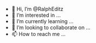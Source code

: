 - 👋 Hi, I’m @RalphEditz
- 👀 I’m interested in ...
- 🌱 I’m currently learning ...
- 💞️ I’m looking to collaborate on ...
- 📫 How to reach me ...

<!---
RalphEditz/RalphEditz is a ✨ special ✨ repository because its `README.md` (this file) appears on your GitHub profile.
You can click the Preview link to take a look at your changes.
--->
